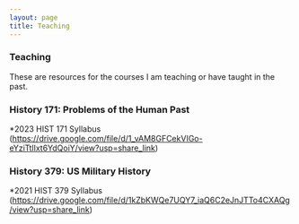 ```yaml
---
layout: page
title: Teaching
---
```

### Teaching
These are resources for the courses I am teaching or have taught in the past.

### History 171: Problems of the Human Past
*2023 HIST 171 Syllabus (https://drive.google.com/file/d/1_vAM8GFCekVIGo-eYziTtlIxt6YdQoiY/view?usp=share_link)



### History 379: US Military History
*2021 HIST 379 Syllabus (https://drive.google.com/file/d/1kZbKWQe7UQY7_iaQ6C2eJnJTTo4CXAQg/view?usp=share_link)